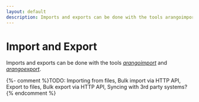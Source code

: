 ```yaml
---
layout: default
description: Imports and exports can be done with the tools arangoimport and arangoexport
---
```

Import and Export
=================

Imports and exports can be done with the tools
[_arangoimport_](programs-arangoimport.html) and
[_arangoexport_](programs-arangoexport.html).

{%- comment %}TODO: Importing from files, Bulk import via HTTP API, Export to files, Bulk export via HTTP API, Syncing with 3rd party systems?{% endcomment %}
